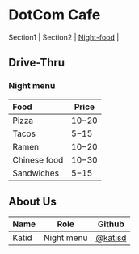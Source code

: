 # DotCom Cafe

Section1 | Section2 | [Night-food](#night-menu) |

## Drive-Thru

### Night menu

| Food         | Price   |
| :----------- | ------- |
| Pizza        | $10-$20 |
| Tacos        | $5-$15  |
| Ramen        | $10-$20 |
| Chinese food | $10-$30 |
| Sandwiches   | $5-$15  |

## About Us

| Name  | Role       | Github                               |
| :---- | ---------- | ------------------------------------ |
| Katid | Night menu | [@katisd](https://github.com/katisd) |
